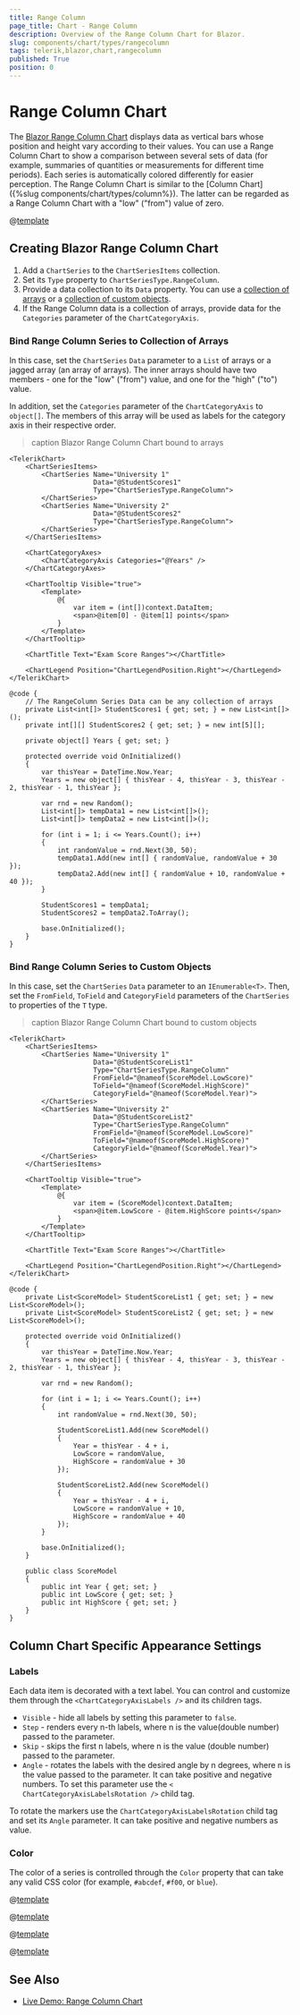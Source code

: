 ```yaml
---
title: Range Column
page_title: Chart - Range Column
description: Overview of the Range Column Chart for Blazor.
slug: components/chart/types/rangecolumn
tags: telerik,blazor,chart,rangecolumn
published: True
position: 0
---
```


# Range Column Chart

The <a href="https://www.telerik.com/blazor-ui/range-column-chart" target="_blank">Blazor Range Column Chart</a> displays data as vertical bars whose position and height vary according to their values. You can use a Range Column Chart to show a comparison between several sets of data (for example, summaries of quantities or measurements for different time periods). Each series is automatically colored differently for easier perception. The Range Column Chart is similar to the [Column Chart]({%slug components/chart/types/column%}). The latter can be regarded as a Range Column Chart with a "low" ("from") value of zero.

@[template](/_contentTemplates/chart/link-to-basics.md#understand-basics-and-databinding-first)

## Creating Blazor Range Column Chart

1. Add a `ChartSeries` to the `ChartSeriesItems` collection.
2. Set its `Type` property to `ChartSeriesType.RangeColumn`.
3. Provide a data collection to its `Data` property. You can use a [collection of arrays](#bind-range-column-series-to-collection-of-arrays) or a [collection of custom objects](#bind-range-column-series-to-custom-objects).
4. If the Range Column data is a collection of arrays, provide data for the `Categories` parameter of the `ChartCategoryAxis`.

### Bind Range Column Series to Collection of Arrays

In this case, set the `ChartSeries` `Data` parameter to a `List` of arrays or a jagged array (an array of arrays). The inner arrays should have two members - one for the "low" ("from") value, and one for the "high" ("to") value.

In addition, set the `Categories` parameter of the `ChartCategoryAxis` to `object[]`. The members of this array will be used as labels for the category axis in their respective order.

>caption Blazor Range Column Chart bound to arrays

````CSHTML
<TelerikChart>
    <ChartSeriesItems>
        <ChartSeries Name="University 1"
                     Data="@StudentScores1"
                     Type="ChartSeriesType.RangeColumn">
        </ChartSeries>
        <ChartSeries Name="University 2"
                     Data="@StudentScores2"
                     Type="ChartSeriesType.RangeColumn">
        </ChartSeries>
    </ChartSeriesItems>

    <ChartCategoryAxes>
        <ChartCategoryAxis Categories="@Years" />
    </ChartCategoryAxes>

    <ChartTooltip Visible="true">
        <Template>
            @{
                var item = (int[])context.DataItem;
                <span>@item[0] - @item[1] points</span>
            }
        </Template>
    </ChartTooltip>

    <ChartTitle Text="Exam Score Ranges"></ChartTitle>

    <ChartLegend Position="ChartLegendPosition.Right"></ChartLegend>
</TelerikChart>

@code {
    // The RangeColumn Series Data can be any collection of arrays
    private List<int[]> StudentScores1 { get; set; } = new List<int[]>();
    private int[][] StudentScores2 { get; set; } = new int[5][];

    private object[] Years { get; set; }

    protected override void OnInitialized()
    {
        var thisYear = DateTime.Now.Year;
        Years = new object[] { thisYear - 4, thisYear - 3, thisYear - 2, thisYear - 1, thisYear };

        var rnd = new Random();
        List<int[]> tempData1 = new List<int[]>();
        List<int[]> tempData2 = new List<int[]>();

        for (int i = 1; i <= Years.Count(); i++)
        {
            int randomValue = rnd.Next(30, 50);
            tempData1.Add(new int[] { randomValue, randomValue + 30 });
            tempData2.Add(new int[] { randomValue + 10, randomValue + 40 });
        }

        StudentScores1 = tempData1;
        StudentScores2 = tempData2.ToArray();

        base.OnInitialized();
    }
}
````

### Bind Range Column Series to Custom Objects

In this case, set the `ChartSeries` `Data` parameter to an `IEnumerable<T>`. Then, set the `FromField`, `ToField` and `CategoryField` parameters of the `ChartSeries` to properties of the `T` type.

>caption Blazor Range Column Chart bound to custom objects

````CSHTML
<TelerikChart>
    <ChartSeriesItems>
        <ChartSeries Name="University 1"
                     Data="@StudentScoreList1"
                     Type="ChartSeriesType.RangeColumn"
                     FromField="@nameof(ScoreModel.LowScore)"
                     ToField="@nameof(ScoreModel.HighScore)"
                     CategoryField="@nameof(ScoreModel.Year)">
        </ChartSeries>
        <ChartSeries Name="University 2"
                     Data="@StudentScoreList2"
                     Type="ChartSeriesType.RangeColumn"
                     FromField="@nameof(ScoreModel.LowScore)"
                     ToField="@nameof(ScoreModel.HighScore)"
                     CategoryField="@nameof(ScoreModel.Year)">
        </ChartSeries>
    </ChartSeriesItems>

    <ChartTooltip Visible="true">
        <Template>
            @{
                var item = (ScoreModel)context.DataItem;
                <span>@item.LowScore - @item.HighScore points</span>
            }
        </Template>
    </ChartTooltip>

    <ChartTitle Text="Exam Score Ranges"></ChartTitle>

    <ChartLegend Position="ChartLegendPosition.Right"></ChartLegend>
</TelerikChart>

@code {
    private List<ScoreModel> StudentScoreList1 { get; set; } = new List<ScoreModel>();
    private List<ScoreModel> StudentScoreList2 { get; set; } = new List<ScoreModel>();

    protected override void OnInitialized()
    {
        var thisYear = DateTime.Now.Year;
        Years = new object[] { thisYear - 4, thisYear - 3, thisYear - 2, thisYear - 1, thisYear };

        var rnd = new Random();

        for (int i = 1; i <= Years.Count(); i++)
        {
            int randomValue = rnd.Next(30, 50);

            StudentScoreList1.Add(new ScoreModel()
            {
                Year = thisYear - 4 + i,
                LowScore = randomValue,
                HighScore = randomValue + 30
            });

            StudentScoreList2.Add(new ScoreModel()
            {
                Year = thisYear - 4 + i,
                LowScore = randomValue + 10,
                HighScore = randomValue + 40
            });
        }

        base.OnInitialized();
    }

    public class ScoreModel
    {
        public int Year { get; set; }
        public int LowScore { get; set; }
        public int HighScore { get; set; }
    }
}
````


## Column Chart Specific Appearance Settings

### Labels

Each data item is decorated with a text label. You can control and customize them through the `<ChartCategoryAxisLabels />` and its children tags.

* `Visible` - hide all labels by setting this parameter to `false`.
* `Step` - renders every n-th labels, where n is the value(double number) passed to the parameter.
* `Skip` - skips the first n labels, where n is the value (double number) passed to the parameter.
* `Angle` - rotates the labels with the desired angle by n degrees, where n is the value passed to the parameter. It can take positive and negative numbers. To set this parameter use the `< ChartCategoryAxisLabelsRotation />` child tag.

To rotate the markers use the `ChartCategoryAxisLabelsRotation` child tag and set its `Angle` parameter. It can take positive and negative numbers as value.

### Color

The color of a series is controlled through the `Color` property that can take any valid CSS color (for example, `#abcdef`, `#f00`, or `blue`).

@[template](/_contentTemplates/chart/link-to-basics.md#color-field-bar-column)

@[template](/_contentTemplates/chart/link-to-basics.md#gap-and-spacing)

@[template](/_contentTemplates/chart/link-to-basics.md#configurable-nested-chart-settings)

@[template](/_contentTemplates/chart/link-to-basics.md#configurable-nested-chart-settings-categorical)


## See Also

* [Live Demo: Range Column Chart](https://demos.telerik.com/blazor-ui/chart/range-column-chart)
